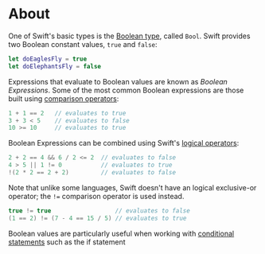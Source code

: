 # About

One of Swift's basic types is the [Boolean type][booleans], called `Bool`. Swift provides two Boolean constant values, `true` and `false`:

```swift
let doEaglesFly = true
let doElephantsFly = false
```

Expressions that evaluate to Boolean values are known as _Boolean Expressions_. Some of the most common Boolean expressions are those built using [comparison operators][comparison-operators]:

```swift
1 + 1 == 2   // evaluates to true
3 + 3 < 5    // evaluates to false
10 >= 10     // evaluates to true
```

Boolean Expressions can be combined using Swift's [logical operators][logical-operators]:

```swift
2 + 2 == 4 && 6 / 2 <= 2  // evaluates to false
4 > 5 || 1 != 0           // evaluates to true
!(2 * 2 == 2 + 2)         // evaluates to false
```

Note that unlike some languages, Swift doesn't have an logical exclusive-or operator; the `!=` comparison operator is used instead.

```swift
true != true                  // evaluates to false
(1 == 2) != (7 - 4 == 15 / 5) // evaluates to true
```

Boolean values are particularly useful when working with [conditional statements][conditionals] such as the if statement

[booleans]: https://docs.swift.org/swift-book/LanguageGuide/TheBasics.html#ID328
[comparison-operators]: https://docs.swift.org/swift-book/LanguageGuide/BasicOperators.html#ID70
[logical-operators]: https://docs.swift.org/swift-book/LanguageGuide/BasicOperators.html#ID76
[conditionals]: https://docs.swift.org/swift-book/LanguageGuide/ControlFlow.html#ID127
